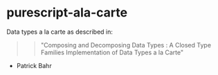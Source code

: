 # purescript-ala-carte 

Data types a la carte as described in: 

>> "Composing and Decomposing Data Types : A Closed Type Families Implementation of Data Types a la Carte" 
- Patrick Bahr 

